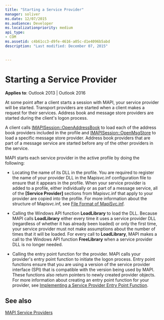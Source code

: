 ```yaml
---
title: "Starting a Service Provider"
manager: soliver
ms.date: 12/07/2015
ms.audience: Developer
ms.localizationpriority: medium
api_type:
- COM
ms.assetid: c4b61cc3-d9fe-4616-a05c-d1e4096b5abd
description: "Last modified: December 07, 2015"
 
 
---
```


# Starting a Service Provider

 
  
**Applies to**: Outlook 2013 | Outlook 2016 
  
At some point after a client starts a session with MAPI, your service provider will be started. Transport providers are started when a client makes a request for their services. Address book and message store providers are started during the client's logon process.
  
A client calls [IMAPISession::OpenAddressBook](imapisession-openaddressbook.md) to load each of the address book providers included in the profile and [IMAPISession::OpenMsgStore](imapisession-openmsgstore.md) to load a specific message store provider. Address book providers that are part of a message service are started before any of the other providers in the service. 
  
MAPI starts each service provider in the active profile by doing the following:
  
- Locating the name of its DLL in the profile. You are required to register the name of your provider DLL in the Mapisvc.inf configuration file to ensure that it appears in the profile. When your service provider is added to a profile, either individually or as part of a message service, all of the **[Service Provider]** sections from Mapisvc.inf that apply to your provider are copied into the profile. For more information about the structure of Mapisvc.inf, see [File Format of MapiSvc.inf](file-format-of-mapisvc-inf.md).
    
- Calling the Windows API function **LoadLibrary** to load the DLL. Because MAPI calls **LoadLibrary** either every time it uses a service provider DLL (regardless of whether it has already been loaded) or only the first time, your service provider must not make assumptions about the number of times that it will be loaded. For every call to **LoadLibrary**, MAPI makes a call to the Windows API function **FreeLibrary** when a service provider DLL is no longer needed. 
    
- Calling the entry point function for the provider. MAPI calls your provider's entry point function to initiate the logon process. Entry point functions ensure that you are using a version of the service provider interface (SPI) that is compatible with the version being used by MAPI. These functions also return pointers to newly created provider objects. For more information about creating an entry point function for your provider, see [Implementing a Service Provider Entry Point Function](implementing-a-service-provider-entry-point-function.md).
    
## See also



[MAPI Service Providers](mapi-service-providers.md)

